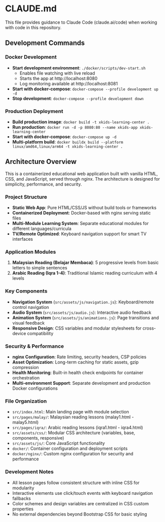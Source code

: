 # CLAUDE.md

This file provides guidance to Claude Code (claude.ai/code) when working with code in this repository.

## Development Commands

### Docker Development
- **Start development environment**: `./docker/scripts/dev-start.sh`
  - Enables file watching with live reload
  - Starts the app at http://localhost:8080
  - Log monitoring available at http://localhost:8081
- **Start with docker-compose**: `docker-compose --profile development up -d`
- **Stop development**: `docker-compose --profile development down`

### Production Deployment
- **Build production image**: `docker build -t xkids-learning-center .`
- **Run production**: `docker run -d -p 8080:80 --name xkids-app xkids-learning-center`
- **Start with docker-compose**: `docker-compose up -d`
- **Multi-platform build**: `docker buildx build --platform linux/amd64,linux/arm64 -t xkids-learning-center .`

## Architecture Overview

This is a containerized educational web application built with vanilla HTML, CSS, and JavaScript, served through nginx. The architecture is designed for simplicity, performance, and security.

### Project Structure
- **Static Web App**: Pure HTML/CSS/JS without build tools or frameworks
- **Containerized Deployment**: Docker-based with nginx serving static files
- **Multi-Module Learning System**: Separate educational modules for different languages/curricula
- **TV/Remote Optimized**: Keyboard navigation support for smart TV interfaces

### Application Modules
1. **Malaysian Reading (Belajar Membaca)**: 5 progressive levels from basic letters to simple sentences
2. **Arabic Reading (Iqra 1-4)**: Traditional Islamic reading curriculum with 4 levels

### Key Components
- **Navigation System** (`src/assets/js/navigation.js`): Keyboard/remote control navigation
- **Audio System** (`src/assets/js/audio.js`): Interactive audio feedback
- **Animation System** (`src/assets/js/animations.js`): Page transitions and visual feedback
- **Responsive Design**: CSS variables and modular stylesheets for cross-device compatibility

### Security & Performance
- **nginx Configuration**: Rate limiting, security headers, CSP policies
- **Asset Optimization**: Long-term caching for static assets, gzip compression
- **Health Monitoring**: Built-in health check endpoints for container orchestration
- **Multi-environment Support**: Separate development and production Docker configurations

### File Organization
- `src/index.html`: Main landing page with module selection
- `src/pages/malay/`: Malaysian reading lessons (malay1.html - malay5.html)  
- `src/pages/iqra/`: Arabic reading lessons (iqra1.html - iqra4.html)
- `src/assets/css/`: Modular CSS architecture (variables, base, components, responsive)
- `src/assets/js/`: Core JavaScript functionality
- `docker/`: Container configuration and deployment scripts
- `docker/nginx/`: Custom nginx configuration for security and performance

### Development Notes
- All lesson pages follow consistent structure with inline CSS for modularity
- Interactive elements use click/touch events with keyboard navigation fallbacks
- Color schemes and design variables are centralized in CSS custom properties
- No external dependencies beyond Bootstrap CSS for basic styling